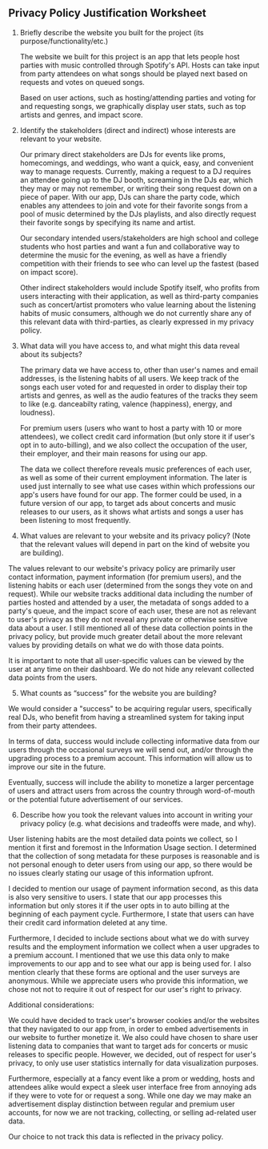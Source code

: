 ## Privacy Policy Justification Worksheet

1. Briefly describe the website you built for the project (its
purpose/functionality/etc.)

   The website we built for this project is an app that lets people
   host parties with music controlled through Spotify's API. Hosts can
   take input from party attendees on what songs should be played next
   based on requests and votes on queued songs.

   Based on user actions, such as hosting/attending parties and voting
   for and requesting songs, we graphically display user stats, such
   as top artists and genres, and impact score.

2. Identify the stakeholders (direct and indirect) whose interests are
relevant to your website.

   Our primary direct stakeholders are DJs for events like proms,
   homecomings, and weddings, who want a quick, easy, and convenient
   way to manage requests.  Currently, making a request to a DJ
   requires an attendee going up to the DJ booth, screaming in the DJs
   ear, which they may or may not remember, or writing their song
   request down on a piece of paper. With our app, DJs can share the
   party code, which enables any attendees to join and vote for their
   favorite songs from  a pool of music determined by the DJs
   playlists, and also directly request their favorite songs by
   specifying its name and artist.

   Our secondary intended users/stakeholders are high school and
   college students who host parties and want a fun and collaborative
   way to determine the music for the evening, as well as have a
   friendly competition with their friends to see who can level up the
   fastest (based on impact score).

   Other indirect stakeholders would include Spotify itself, who
   profits from users interacting with their application, as well as
   third-party companies such as concert/artist promoters who value
   learning about the listening habits of music consumers, although we
   do not currently share any of this relevant data with
   third-parties, as clearly expressed in my privacy policy.

3. What data will you have access to, and what might this data reveal
about its subjects?

   The primary data we have access to, other than user's names and
   email addresses, is the listening habits of all users. We keep
   track of the songs each user voted for and requested in order to
   display their top artists and genres, as well as the audio features
   of the tracks they seem to like (e.g. danceabilty rating, valence
   (happiness), energy, and loudness).

   For premium users (users who want to host a party with 10 or more
   attendees), we collect credit card information (but only store it
   if user's opt in to auto-billing), and we also collect the
   occupation of the user, their employer, and their main reasons for
   using our app.

   The data we collect therefore reveals music preferences of each
   user, as well as some of their current employment information. The
   later is used just internally to see what use cases within which
   professions our app's users have found for our app. The former
   could be used, in a future version of our app, to target ads about
   concerts and music releases to our users, as it shows what artists
   and songs a user has been listening to most frequently.

4. What values are relevant to your website and its privacy policy?
(Note that the relevant values will depend in part on the kind of
website you are building).

  The values relevant to our website's privacy policy are primarily
  user contact information, payment information (for premium users),
  and the listening habits or each user (determined from the songs
  they vote  on and request). While our website tracks additional data
  including the number of parties hosted and attended by a user, the
  metadata of songs added to a party's queue, and the impact score of
  each user, these are not as relevant to user's privacy as they do
  not reveal any private or otherwise sensitive data about a user. I
  still mentioned all of these data collection points in the privacy
  policy, but provide much greater detail about the more relevant
  values by providing details on what we do with those data points.

  It is important to note that all user-specific values can  be viewed
  by the user at any time on their dashboard. We do not hide any
  relevant collected data points from the users.

5. What counts as “success” for the website you are building?

  We would consider a "success" to be acquiring regular users,
  specifically real DJs, who benefit from having a streamlined system
  for taking  input from their party attendees.

  In terms of data, success would include collecting informative data
  from our users through the occasional surveys we will send out,
  and/or through the upgrading process to a premium account. This
  information will allow us to improve our site in the future.  

  Eventually, success will include the ability to monetize a larger
  percentage of users and attract users from across the country
  through word-of-mouth or the potential future advertisement of our
  services.

6. Describe how you took the relevant values into account in writing
your privacy policy (e.g. what decisions and tradeoffs were made, and
why).

  User listening habits are the most detailed data points we collect,
  so I mention it first and foremost in the Information Usage section.
  I determined that the collection of song metadata for these purposes
  is reasonable and is not personal enough to deter users from using
  our app, so there would be no issues clearly stating our usage of
  this information upfront.

  I decided to mention our usage of payment information second, as
  this data is also very sensitive to users. I state that our app
  processes this information but only stores it if the user opts in to
  auto billing at the beginning of each payment cycle. Furthermore, I
  state that users can  have their credit card information deleted at
  any time.

  Furthermore, I decided to include sections about what we do with
  survey results and the employment information we collect when a
  user upgrades to a premium account. I mentioned that we use this
  data only to make improvements to our app and to see what our app is
  being used for. I also mention clearly that these forms are
  optional and the user surveys are anonymous. While we appreciate
  users who provide this information, we chose not not to require it
  out of respect for our user's right to privacy.

  Additional considerations:

  We could have decided to track user's browser cookies and/or the
  websites that they navigated to our app from, in order to embed
  advertisements in our website to further monetize it. We also could
  have chosen to share user listening data to companies that want to
  target ads for concerts or music releases to specific people.
  However, we decided, out of respect for user's privacy, to only use
  user statistics internally for data visualization purposes.

  Furthermore, especially at a fancy event like a prom or wedding,
  hosts and attendees alike would expect a sleek user interface free
  from annoying ads if they were to vote for or request a song. While
  one day we may make an advertisement display distinction between
  regular and premium user accounts, for now we are not tracking,
  collecting, or selling ad-related user data.

  Our choice to not track this data is reflected in the privacy
  policy.
